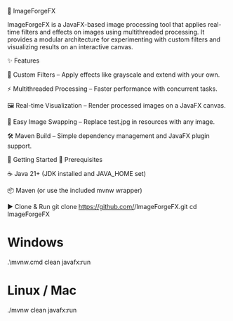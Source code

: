 🌟 ImageForgeFX

ImageForgeFX is a JavaFX-based image processing tool that applies real-time filters and effects on images using multithreaded processing.
It provides a modular architecture for experimenting with custom filters and visualizing results on an interactive canvas.

✨ Features

🎨 Custom Filters – Apply effects like grayscale and extend with your own.

⚡ Multithreaded Processing – Faster performance with concurrent tasks.

🖼️ Real-time Visualization – Render processed images on a JavaFX canvas.

📂 Easy Image Swapping – Replace test.jpg in resources with any image.

🛠️ Maven Build – Simple dependency management and JavaFX plugin support.

🚀 Getting Started
🔧 Prerequisites

☕ Java 21+ (JDK installed and JAVA_HOME set)

📦 Maven (or use the included mvnw wrapper)

▶️ Clone & Run
git clone https://github.com/<your-username>/ImageForgeFX.git
cd ImageForgeFX

# Windows
.\mvnw.cmd clean javafx:run

# Linux / Mac
./mvnw clean javafx:run




 
